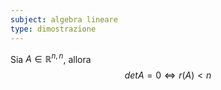 ```yaml
---
subject: algebra lineare
type: dimostrazione
---
```

Sia $A\in\mathbb{R}^{n,n}$, allora
$$
det A=0\iff r(A)<n
$$